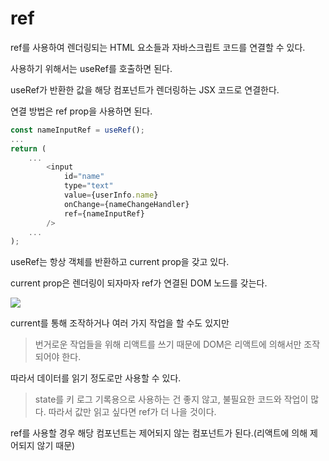 # ref

ref를 사용하여 렌더링되는 HTML 요소들과 자바스크립트 코드를 연결할 수 있다.

사용하기 위해서는 useRef를 호출하면 된다.

useRef가 반환한 값을 해당 컴포넌트가 렌더링하는 JSX 코드로 연결한다.

연결 방법은 ref prop을 사용하면 된다.

```javascript
const nameInputRef = useRef();
...
return (
    ...
        <input
            id="name"
            type="text"
            value={userInfo.name}
            onChange={nameChangeHandler}
            ref={nameInputRef}
        />
    ...
);
```

useRef는 항상 객체를 반환하고 current prop을 갖고 있다.

current prop은 렌더링이 되자마자 ref가 연결된 DOM 노드를 갖는다.

<img src="notion://www.notion.so/image/https%3A%2F%2Fs3-us-west-2.amazonaws.com%2Fsecure.notion-static.com%2F5770b7df-cf03-4da4-b719-7cb43d1b3efa%2FUntitled.png?table=block&id=84bbce6d-6b7c-4cb3-9054-b995eea731e6&spaceId=20c36604-35c2-450e-9c93-ed7003b1ec4d&width=880&userId=d2758fa3-deea-4400-b632-b312c835aba7&cache=v2" />

current를 통해 조작하거나 여러 가지 작업을 할 수도 있지만

> 번거로운 작업들을 위해 리액트를 쓰기 때문에 DOM은 리액트에 의해서만 조작되어야 한다.

따라서 데이터를 읽기 정도로만 사용할 수 있다.

> state를 키 로그 기록용으로 사용하는 건 좋지 않고, 불필요한 코드와 작업이 많다.
> 따라서 값만 읽고 싶다면 ref가 더 나을 것이다.

ref를 사용할 경우 해당 컴포넌트는 제어되지 않는 컴포넌트가 된다.(리액트에 의해 제어되지 않기 때문)
